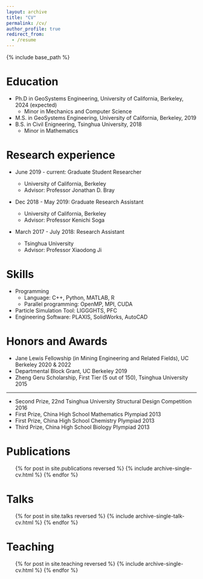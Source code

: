 ```yaml
---
layout: archive
title: "CV"
permalink: /cv/
author_profile: true
redirect_from:
  - /resume
---
```


{% include base_path %}

Education
======
* Ph.D in GeoSystems Engineering, University of California, Berkeley, 2024 (expected)
  * Minor in Mechanics and Computer Science
* M.S. in GeoSystems Engineering, University of California, Berkeley, 2019
* B.S. in Civil Enigneering, Tsinghua University, 2018
  * Minor in Mathematics

Research experience
======
* June 2019 - current: Graduate Student Researcher
  * University of California, Berkeley
  * Advisor: Professor Jonathan D. Bray
 
* Dec 2018 - May 2019: Graduate Research Assistant
  * University of California, Berkeley
  * Advisor: Professor Kenichi Soga

* March 2017 - July 2018: Research Assistant
  * Tsinghua University
  * Advisor: Professor Xiaodong Ji

Skills
======
* Programming
  * Language: C++, Python, MATLAB, R
  * Parallel programming: OpenMP, MPI, CUDA
* Particle Simulation Tool: LIGGGHTS, PFC
* Engineering Software: PLAXIS, SolidWorks, AutoCAD

Honors and Awards
======
* Jane Lewis Fellowship (in Mining Engineering and Related Fields), UC Berkeley 2020 & 2022
* Departmental Block Grant, UC Berkeley 2019
* Zheng Geru Scholarship, First Tier (5 out of 150), Tsinghua University 2015 

------        
  
* Second Prize, 22nd Tsinghua University Structural Design Competition 2016
* First Prize, China High School Mathematics Plympiad 2013
* First Prize, China High School Chemistry Plympiad 2013
* Third Prize, China High School Biology Plympiad 2013

Publications
======
  <ul>{% for post in site.publications reversed %}
    {% include archive-single-cv.html %}
  {% endfor %}</ul>
  
Talks
======
  <ul>{% for post in site.talks reversed %}
    {% include archive-single-talk-cv.html  %}
  {% endfor %}</ul>
  
Teaching
======
  <ul>{% for post in site.teaching reversed %}
    {% include archive-single-cv.html %}
  {% endfor %}</ul>
  
